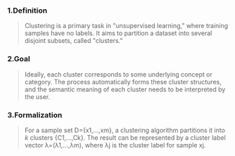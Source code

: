 ### 1.Definition

>Clustering is a primary task in "unsupervised learning," where training samples have no labels. It aims to partition a dataset into several disjoint subsets, called "clusters."

### 2.Goal

>Ideally, each cluster corresponds to some underlying concept or category. The process automatically forms these cluster structures, and the semantic meaning of each cluster needs to be interpreted by the user.

### 3.Formalization

>For a sample set D={x1​,...,xm​}, a clustering algorithm partitions it into _k_ clusters {C1​,...,Ck​}. The result can be represented by a cluster label vector λ=(λ1​,...,λm​), where λj​ is the cluster label for sample xj​.

